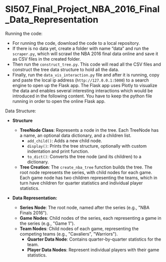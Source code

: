 # SI507_Final_Project_NBA_2016_Final_Data_Representation 

Running the code:
- For running the code, download the code to a local repository.
- If there is no data yet, create a folder with name “data” and run the `scraper.py`, which will scrawl the NBA 2016 final data online and save it as CSV files in the created folder.
- Then run the `construct_tree.py`. This code will read all the CSV files and construct the tree data structure to hold all the data.
- Finally, run the `data_vis_interaction.py` file and after it is running, copy and paste the local ip address (`http://127.0.0.1:5000`) to a search engine to open up the Flask app. The Flask app uses Plotly to visualize the data and enables several interesting interactions which would be introduced in the following content. You have to keep the python file running in order to open the online Flask app.

Data Structure:

- **Structure**
  - **TreeNode Class**: Represents a node in the tree. Each TreeNode has a name, an optional data dictionary, and a children list.
    - `add_child()`: Adds a new child node.
    - `display()`: Prints the tree structure, optionally with custom indentation and print function.
    - `to_dict()`: Converts the tree node (and its children) to a dictionary.
  - **Tree Creation**: The `create_nba_tree` function builds the tree. The root node represents the series, with child nodes for each game. Each game node has two children representing the teams, which in turn have children for quarter statistics and individual player statistics.

- **Data Representation:**
  - **Series Node**: The root node, named after the series (e.g., "NBA Finals 2016").
  - **Game Nodes**: Child nodes of the series, each representing a game in the series (e.g., "Game 1").
  - **Team Nodes**: Child nodes of each game, representing the competing teams (e.g., "Cavaliers", "Warriors").
    - **Quarter Data Node**: Contains quarter-by-quarter statistics for the team.
    - **Player Data Nodes**: Represent individual players with their game statistics.




